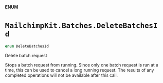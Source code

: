 **ENUM**

# `MailchimpKit.Batches.DeleteBatchesId`

```swift
enum DeleteBatchesId
```

Delete batch request

Stops a batch request from running. Since only one batch request is run at a time, this can be used to cancel a long running request. The results of any completed operations will not be available after this call.

